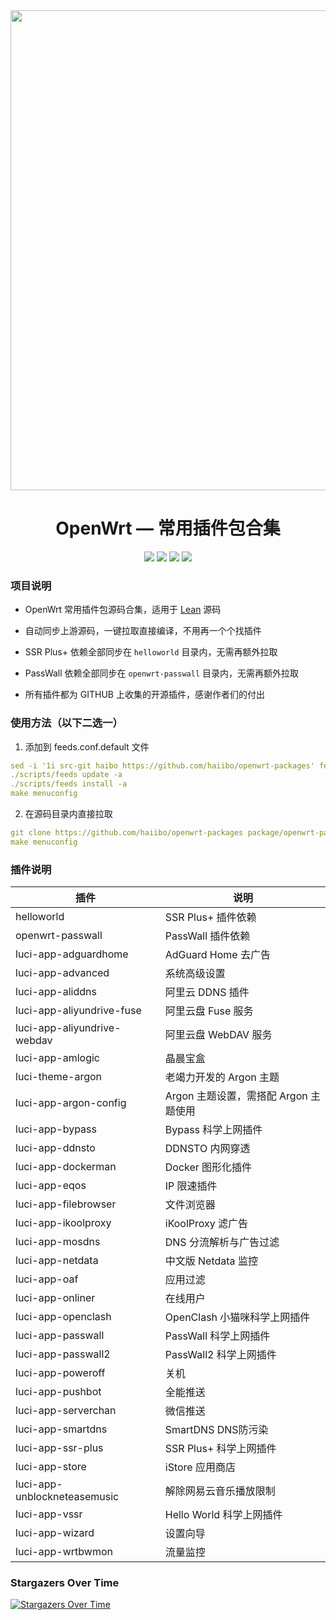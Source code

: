 <div align="center">
<img width="768" src="https://cdn.jsdelivr.net/gh/haiibo/OpenWrt/images/openwrt.png"/>
<h1>OpenWrt — 常用插件包合集</h1>

<img src="https://img.shields.io/github/languages/code-size/haiibo/openwrt-packages?style=for-the-badge&color=32C955"/>
<img src="https://img.shields.io/github/stars/haiibo/openwrt-packages?style=for-the-badge&color=orange"/>
<img src="https://img.shields.io/github/forks/haiibo/openwrt-packages?style=for-the-badge&color=ff69b4"/>
<img src="https://img.shields.io/github/license/haiibo/openwrt-packages?style=for-the-badge&color=blueviolet"/>
</div>

### 项目说明
- OpenWrt 常用插件包源码合集，适用于 [Lean](https://github.com/coolsnowwolf/lede) 源码

- 自动同步上游源码，一键拉取直接编译，不用再一个个找插件

- SSR Plus+ 依赖全部同步在 `helloworld` 目录内，无需再额外拉取

- PassWall 依赖全部同步在 `openwrt-passwall` 目录内，无需再额外拉取

- 所有插件都为 GITHUB 上收集的开源插件，感谢作者们的付出

### 使用方法（以下二选一）
1. 添加到 feeds.conf.default 文件
```yml
sed -i '1i src-git haibo https://github.com/haiibo/openwrt-packages' feeds.conf.default
./scripts/feeds update -a
./scripts/feeds install -a
make menuconfig
```
2. 在源码目录内直接拉取
```yml
git clone https://github.com/haiibo/openwrt-packages package/openwrt-packages
make menuconfig
```

### 插件说明
| 插件 | 说明 |
| ------------- | ------------- |
| helloworld | SSR Plus+ 插件依赖 |
| openwrt-passwall | PassWall 插件依赖 |
| luci-app-adguardhome | AdGuard Home 去广告 |
| luci-app-advanced | 系统高级设置 |
| luci-app-aliddns | 阿里云 DDNS 插件 |
| luci-app-aliyundrive-fuse | 阿里云盘 Fuse 服务 |
| luci-app-aliyundrive-webdav | 阿里云盘 WebDAV 服务 |
| luci-app-amlogic | 晶晨宝盒 |
| luci-theme-argon | 老竭力开发的 Argon 主题 |
| luci-app-argon-config | Argon 主题设置，需搭配 Argon 主题使用 |
| luci-app-bypass | Bypass 科学上网插件 |
| luci-app-ddnsto | DDNSTO 内网穿透 |
| luci-app-dockerman | Docker 图形化插件 |
| luci-app-eqos | IP 限速插件 |
| luci-app-filebrowser | 文件浏览器 |
| luci-app-ikoolproxy | iKoolProxy 滤广告  |
| luci-app-mosdns | DNS 分流解析与广告过滤 |
| luci-app-netdata | 中文版 Netdata 监控 |
| luci-app-oaf | 应用过滤 |
| luci-app-onliner | 在线用户 |
| luci-app-openclash | OpenClash 小猫咪科学上网插件 |
| luci-app-passwall | PassWall 科学上网插件 |
| luci-app-passwall2 | PassWall2 科学上网插件 |
| luci-app-poweroff | 关机 |
| luci-app-pushbot | 全能推送 |
| luci-app-serverchan | 微信推送 |
| luci-app-smartdns | SmartDNS DNS防污染 |
| luci-app-ssr-plus | SSR Plus+ 科学上网插件 |
| luci-app-store | iStore 应用商店 |
| luci-app-unblockneteasemusic | 解除网易云音乐播放限制 |
| luci-app-vssr | Hello World 科学上网插件 |
| luci-app-wizard | 设置向导 |
| luci-app-wrtbwmon | 流量监控 |

### Stargazers Over Time
[![Stargazers Over Time](https://starchart.cc/haiibo/openwrt-packages.svg)](https://starchart.cc/haiibo/openwrt-packages)
